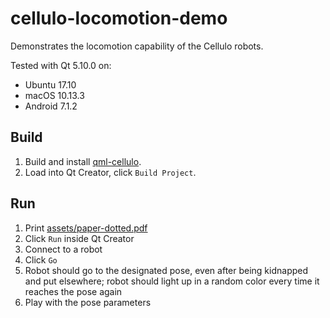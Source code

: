 cellulo-locomotion-demo
=======================

Demonstrates the locomotion capability of the Cellulo robots.

Tested with Qt 5.10.0 on:

  - Ubuntu 17.10
  - macOS 10.13.3
  - Android 7.1.2

Build
-----

1. Build and install [qml-cellulo](../../).
1. Load into Qt Creator, click `Build Project`.

Run
---

1. Print [assets/paper-dotted.pdf](assets/paper-dotted.pdf)
1. Click `Run` inside Qt Creator
1. Connect to a robot
1. Click `Go`
1. Robot should go to the designated pose, even after being kidnapped and put elsewhere; robot should light up in a random color every time it reaches the pose again
1. Play with the pose parameters
